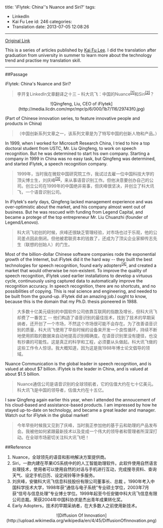 title: 'iFlytek: China''s Nuance and Siri?'
tags:
  - LinkedIn
  - Kai Fu Lee
id: 246
categories:
  - Translation
date: 2013-07-05 12:08:26
---
[Original Link](https://www.linkedin.com/today/post/article/20121029140332-416648-iflytek-china-s-nuance-and-siri)

This is a series of articles published by [Kai Fu Lee](https://www.linkedin.com/profile/view?id=416648&authType=name&authToken=GZNe&ref=CONTENT&goback=%2Empd2_*1_*1_*1_*1_*1_*1_20121002150727*5416648*5the*5chinese*5user*5is*5more*5like*5you*5than*5you*5think&trk=mp-ph-pn). I did the translation after graduation from university in summer to learn more about the technology trend and practise my translation skill.

---
##Passage

iFlytek: China's Nuance and Siri?
>李开复LinkedIn文章翻译之十三 – 科大讯飞：中国的Nuance<sup>[[1]](#Reference)</sup>和Siri<sup>[[2]](#Reference)</sup>？

<center>![Qingfeng, Liu, CEO of iFlytek](http://media.licdn.com/mpr/mpr/p/6/000/1b7/116/29743f0.jpg)</center>

(Part of Chinese innovation series, to feature innovative people and products in China)
>（中国创新系列文章之一，该系列文章是为了特写中国的创新人物和产品。）

In 1999, when I worked for Microsoft Research China, I tried to hire a top doctoral student from USTC, Mr. Liu Qingfeng, to work on speech recognition. But he was determined to start his own company. Starting a company in 1999 in China was no easy task, but Qingfeng was determined, and started iFlytek, a speech recognition company.
>1999年，当时我在微软中国研究院工作，我试过去雇一位中国科技大学的顶尖博士生，刘庆峰<sup>[[3]](#Reference)</sup>，来从事语音识别工作。但他决意要创办自己的公司。创立公司在1999年的中国绝非易事，但庆峰很坚决，并创立了科大讯飞，一个语音识别公司。

In iFlytek's early days, Qingfeng lacked management experience and was over-optimistic about the market, and his company almost went out of business.  But he was rescued with funding from Legend Capital, and became a protege of the top entrepreneur Mr. Liu Chuanzhi (founder of Legend/Lenovo).
>科大讯飞初创的时候，庆峰还很缺乏管理经验，对市场也过于乐观，他的公司差点因此倒闭。但他被君联资本的钱救了，还成为了顶尖企业家柳传志先生（联想的创始人）的门生。

Most of the billion-dollar Chinese software companies rode the exponential growth of the Internet, but iFlytek did it the hard way -- they built the best technologies for speech recognition, found early adopters<sup>[[4]](#Reference)</sup>, and created a market that would otherwise be non-existent. To improve the quality of speech recognition, iFlytek used earlier installations to develop a virtuous cycle, continuously using captured data to automatically improve the recognition accuracy. In speech recognition, there are no shortcuts, and no possibilities of copying. This is real science and engineering, and needed to be built from the gound-up. iFlytek did an amazing job.I ought to know, because this is the domain that my Ph.D. thesis pioneered in 1988.
>大多数十亿美元级别的中国软件公司依靠互联网的指数及增长，但科大讯飞却费了一番苦工 -- 他们构造了语音识别的最佳技术，找到了技术的早期采纳者，还开创了一个市场，不然这个市场很可能不会存在。为了改善语音识别的质量，科大讯飞使用了早些时候的设备来开发一个良性循环，持续不断地使用抓取的数据来自动地提高识别精确度。在语音识别里没有捷径，也没有抄袭的可能性。这是真正的科学和工程，必须要从头做起。科大讯飞做的这些工作令人惊讶。我大概知道，因为这是我1988年博士论文倡导的领域。

Nuance Communication is the global leader in speech recognition, and is valued at about $7 billion. iFlytek is the leader in China, and is valued at about \$1.5 billion.
>Nuance通信公司是语音识别的全球领航者，它的估值大约在七十亿美元。科大讯飞是中国的领导者，估值大约在十五亿。

I saw Qingfeng again earlier this year, when I attended the annoucement of his cloud-based and assistance-based products. I am impressed by how he stayed up-to-date on technology, and became a great leader and manager. Watch out for iFlytek in the global market!
>今年早些时候我又见到了庆峰，当时我正参加他的基于云和助理的产品发布会。我被他如何紧跟最新技术以及变成一个伟大的领导者和管理者所深深打动。在全球市场密切关注科大讯飞吧！

##Reference

1. Nuance，全球领先的语音和影响解决方案提供商。
2. Siri，一款内建在苹果iOS系统中的的人工智能助理软件。此软件使用自然语言处理技术，使用者可以使用自然的对话与手机进行互动，完成搜寻资料、查询天气、设定手机日历、设定闹铃等许多服务。
3. 刘庆峰，安徽科大讯飞信息科技股份有限公司董事长、总裁 。1990年考入中国科学技术大学，1998年获“通信与电子系统”专业硕士学位，2003年7月获“信号与信息处理”专业博士学位。1999年起至今任安徽中科大讯飞信息有限公司总裁。荣获2004年中国科协求是杰出青年成果转化奖。
4. Early Adopters，技术的早期采纳者，在大多数人之前使用新技术。​
<center>![Diffusion Of Innovation](http://upload.wikimedia.org/wikipedia/en/4/45/DiffusionOfInnovation.png)</center>
